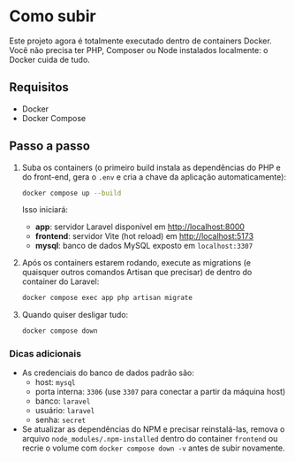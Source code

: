 # Como subir

Este projeto agora é totalmente executado dentro de containers Docker. Você não
precisa ter PHP, Composer ou Node instalados localmente: o Docker cuida de tudo.

## Requisitos

- Docker
- Docker Compose

## Passo a passo

1. Suba os containers (o primeiro build instala as dependências do PHP e do
   front-end, gera o `.env` e cria a chave da aplicação automaticamente):

   ```bash
   docker compose up --build
   ```

   Isso iniciará:

   - **app**: servidor Laravel disponível em <http://localhost:8000>
   - **frontend**: servidor Vite (hot reload) em <http://localhost:5173>
   - **mysql**: banco de dados MySQL exposto em `localhost:3307`

2. Após os containers estarem rodando, execute as migrations (e quaisquer
   outros comandos Artisan que precisar) de dentro do container do Laravel:

   ```bash
   docker compose exec app php artisan migrate
   ```

3. Quando quiser desligar tudo:

   ```bash
   docker compose down
   ```

### Dicas adicionais

- As credenciais do banco de dados padrão são:
  - host: `mysql`
  - porta interna: `3306` (use `3307` para conectar a partir da máquina host)
  - banco: `laravel`
  - usuário: `laravel`
  - senha: `secret`
- Se atualizar as dependências do NPM e precisar reinstalá-las, remova o arquivo
  `node_modules/.npm-installed` dentro do container `frontend` ou recrie o
  volume com `docker compose down -v` antes de subir novamente.
